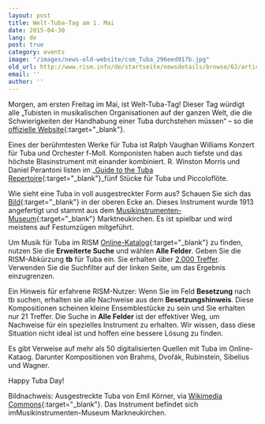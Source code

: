```yaml
---
layout: post
title: Welt-Tuba-Tag am 1. Mai
date: 2015-04-30
lang: de
post: true
category: events
image: "/images/news-old-website/csm_Tuba_296eed917b.jpg"
old_url: http://www.rism.info/de/startseite/newsdetails/browse/62/article/64/international-tuba-day-on-1-may.html
email: ''
author: ''
---
```



Morgen, am ersten Freitag im Mai, ist Welt-Tuba-Tag! Dieser Tag würdigt alle „Tubisten in musikalischen Organisationen auf der ganzen Welt, die die Schwierigkeiten der Handhabung einer Tuba durchstehen müssen“ – so die [offizielle Website](http://www.tubaday.com/homepage.php){:target="_blank"}.



Eines der berühmtesten Werke für Tuba ist Ralph Vaughan Williams Konzert für Tuba und Orchester f-Moll. Komponisten haben auch tiefste und das höchste Blasinstrument mit einander kombiniert. R. Winston Morris und Daniel Perantoni listen im _[Guide to the Tuba Repertoire](https://books.google.de/books?id=hzNAMFpMvQ0C&lpg=PA204&ots=4cCUzwzRVY&dq=music%20for%20%20%22piccolo%20and%20tuba%22&hl=de&pg=PA204#v=onepage&q=%22piccolo%20and%20tuba%22&f=false){:target="_blank"}_fünf Stücke für Tuba und Piccoloflöte.



Wie sieht eine Tuba in voll ausgestreckter Form aus? Schauen Sie sich das [Bild](http://commons.wikimedia.org/wiki/File:Tubajuri_2004.jpg?uselang=de){:target="_blank"} in der oberen Ecke an. Dieses Instrument wurde 1913 angefertigt und stammt aus dem [Musikinstrumenten-Museum](http://www.museum-markneukirchen.de/){:target="_blank"} Marktneukirchen. Es ist spielbar und wird meistens auf Festumzügen mitgeführt.



Um Musik für Tuba im RISM [Online-Katalog](https://opac.rism.info/metaopac/start.do?View=rism){:target="_blank"} zu finden, nutzen Sie die **Erweiterte Suche** und wählen **Alle Felder**. Geben Sie die RISM-Abkürzung **tb** für Tuba ein. Sie erhalten über [2.000 Treffer](https://opac.rism.info/search?View=rism&q=tb "external-link-new-window"). Verwenden Sie die Suchfilter auf der linken Seite, um das Ergebnis einzugrenzen.



Ein Hinweis für erfahrene RISM-Nutzer: Wenn Sie im Feld **Besetzung** nach tb suchen, erhalten sie alle Nachweise aus dem **Besetzungshinweis**. Diese Kompositionen scheinen kleine Ensemblestücke zu sein und Sie erhalten nur 21 Treffer. Die Suche in **Alle Felder** ist der effektiver Weg, um Nachweise für ein spezielles Instrument zu erhalten. Wir wissen, dass diese Situation nicht ideal ist und hoffen eine bessere Lösung zu finden.



Es gibt Verweise auf mehr als 50 digitalisierten Quellen mit Tuba im Online-Kataog. Darunter Kompositionen von Brahms, Dvořák, Rubinstein, Sibelius und Wagner.



Happy Tuba Day!

Bildnachweis: Ausgestreckte Tuba von Emil Körner, via [Wikimedia Commons](http://commons.wikimedia.org/wiki/File:Tubajuri_2004.jpg?uselang=de){:target="_blank"}. Das Instrument befindet sich imMusikinstrumenten-Museum Markneukirchen.



<script type="text/javascript">var switchTo5x=true;</script><script type="text/javascript" src="http://w.sharethis.com/button/buttons.js"></script><script type="text/javascript">stLight.options({publisher: "9b601438-1ce1-49d8-bfd7-9cff5df54c17", doNotHash: false, doNotCopy: false, hashAddressBar: false});</script>
